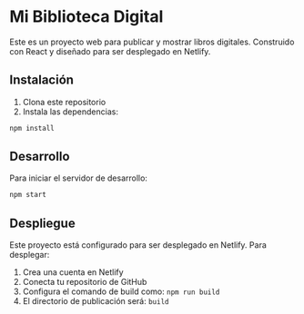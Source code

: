 # Mi Biblioteca Digital

Este es un proyecto web para publicar y mostrar libros digitales. Construido con React y diseñado para ser desplegado en Netlify.

## Instalación

1. Clona este repositorio
2. Instala las dependencias:
```bash
npm install
```

## Desarrollo

Para iniciar el servidor de desarrollo:
```bash
npm start
```

## Despliegue

Este proyecto está configurado para ser desplegado en Netlify. Para desplegar:

1. Crea una cuenta en Netlify
2. Conecta tu repositorio de GitHub
3. Configura el comando de build como: `npm run build`
4. El directorio de publicación será: `build` 